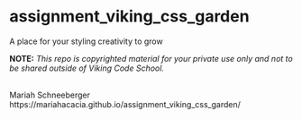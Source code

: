 assignment_viking_css_garden
============================

A place for your styling creativity to grow


**NOTE:** *This repo is copyrighted material for your private use only and not to be shared outside of Viking Code School.*

<br>
Mariah Schneeberger
<br>
https://mariahacacia.github.io/assignment_viking_css_garden/

